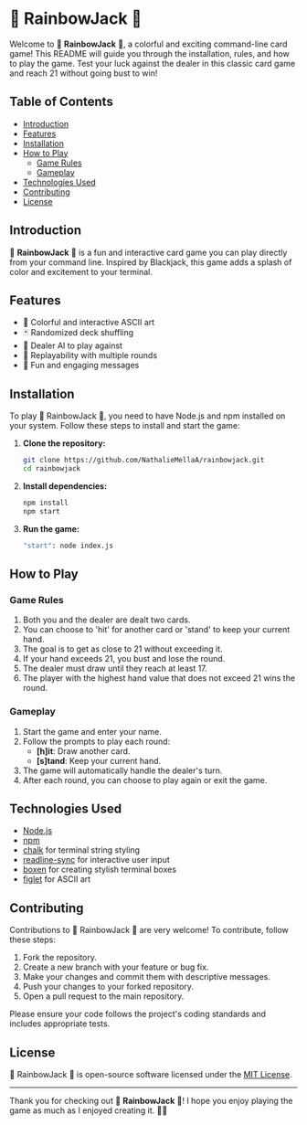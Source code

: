 # 🌈 RainbowJack 🌈

Welcome to 🌈 **RainbowJack** 🌈, a colorful and exciting command-line card game! This README will guide you through the installation, rules, and how to play the game. 
Test your luck against the dealer in this classic card game and reach 21 without going bust to win!

## Table of Contents

- [Introduction](#introduction)
- [Features](#features)
- [Installation](#installation)
- [How to Play](#how-to-play)
  - [Game Rules](#game-rules)
  - [Gameplay](#gameplay)
- [Technologies Used](#technologies-used)
- [Contributing](#contributing)
- [License](#license)

## Introduction

🌈 **RainbowJack** 🌈 is a fun and interactive card game you can play directly from your command line. Inspired by Blackjack, this game adds a splash of color and excitement to your terminal.

## Features

- 🎨 Colorful and interactive ASCII art
- 🃏 Randomized deck shuffling
- 🤖 Dealer AI to play against
- 🔄 Replayability with multiple rounds
- 🎉 Fun and engaging messages

## Installation

To play 🌈 RainbowJack 🌈, you need to have Node.js and npm installed on your system. Follow these steps to install and start the game:

1. **Clone the repository:**

   ```bash
   git clone https://github.com/NathalieMellaA/rainbowjack.git
   cd rainbowjack
   ```

2. **Install dependencies:**

   ```bash
   npm install
   npm start
   ```

3. **Run the game:**

   ```bash
   "start": node index.js
   ```

## How to Play

### Game Rules

1. Both you and the dealer are dealt two cards.
2. You can choose to 'hit' for another card or 'stand' to keep your current hand.
3. The goal is to get as close to 21 without exceeding it.
4. If your hand exceeds 21, you bust and lose the round.
5. The dealer must draw until they reach at least 17.
6. The player with the highest hand value that does not exceed 21 wins the round.

### Gameplay

1. Start the game and enter your name.
2. Follow the prompts to play each round:
   - **[h]it**: Draw another card.
   - **[s]tand**: Keep your current hand.
3. The game will automatically handle the dealer's turn.
4. After each round, you can choose to play again or exit the game.

## Technologies Used

- [Node.js](https://nodejs.org/)
- [npm](https://www.npmjs.com/)
- [chalk](https://www.npmjs.com/package/chalk) for terminal string styling
- [readline-sync](https://www.npmjs.com/package/readline-sync) for interactive user input
- [boxen](https://www.npmjs.com/package/boxen) for creating stylish terminal boxes
- [figlet](https://www.npmjs.com/package/figlet) for ASCII art

## Contributing

Contributions to 🌈 RainbowJack 🌈 are very welcome! To contribute, follow these steps:

1. Fork the repository.
2. Create a new branch with your feature or bug fix.
3. Make your changes and commit them with descriptive messages.
4. Push your changes to your forked repository.
5. Open a pull request to the main repository.

Please ensure your code follows the project's coding standards and includes appropriate tests.

## License

🌈 RainbowJack 🌈 is open-source software licensed under the [MIT License](LICENSE).

---

Thank you for checking out 🌈 **RainbowJack** 🌈! I hope you enjoy playing the game as much as I enjoyed creating it. 🌈✨
